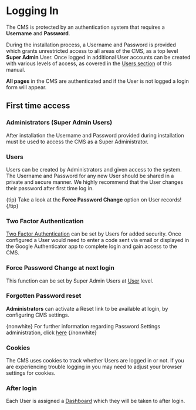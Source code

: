 <!--toc=tour-->

# Logging In

The CMS is protected by an authentication system that requires a **Username** and **Password**.

During the installation process,  a Username and Password is provided which grants unrestricted access to all areas of the CMS, as a top level **Super Admin** User. Once logged in additional User accounts can be created with various levels of access, as covered in the [Users section](users.html) of this manual.

**All pages** in the CMS are authenticated and if the User is not logged a login form will appear.

## First time access

### Administrators (Super Admin Users)

After installation the Username and Password provided during installation must be used to access the CMS as a Super Administrator.

### Users

Users can be created by Administrators and given access to the system. The Username and Password for any new User should be shared in a private and secure manner. We highly recommend that the User changes their password after first time log in.

{tip}
Take a look at the **Force Password Change** option on User records!
{/tip}

### Two Factor Authentication

[Two Factor Authentication](tour_two_factor_authentication.html) can be set by Users for added security. Once configured a User would need to enter a code sent via email or displayed in the Google Authenticator app to complete login and gain access to the CMS. 

### Force Password Change at next login

This function can be set by Super Admin Users at [User](users_administration.html) level.

### Forgotten Password reset

**Administrators** can activate a Reset link to be available at login, by configuring CMS settings.

{nonwhite}
For further information regarding Password Settings administration, click [here](https://xibo.org.uk/docs/setup/password-settings)
{/nonwhite}

### Cookies

The CMS uses cookies to track whether Users are logged in or not. If you are experiencing trouble logging in you may need to adjust your browser settings for cookies.

### After login

Each User is assigned a [Dashboard](tour_status_dashboard.html) which they will be taken to after login.